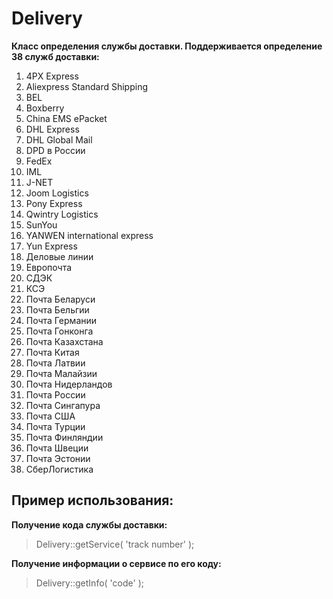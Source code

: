 # Delivery
**Класс определения службы доставки. Поддерживается определение 38 служб доставки:**

1. 4PX Express
2. Aliexpress Standard Shipping
3. BEL
4. Boxberry
5. China EMS ePacket
6. DHL Express
7. DHL Global Mail
8. DPD в России
9. FedEx
10. IML
11. J-NET
12. Joom Logistics
13. Pony Express
14. Qwintry Logistics
15. SunYou
16. YANWEN international express
17. Yun Express
18. Деловые линии
19. Европочта
20. СДЭК
21. КСЭ
22. Почта Беларуси
23. Почта Бельгии
24. Почта Германии
25. Почта Гонконга
26. Почта Казахстана
27. Почта Китая
28. Почта Латвии
29. Почта Малайзии
30. Почта Нидерландов
31. Почта России
32. Почта Сингапура
33. Почта США
34. Почта Турции
35. Почта Финляндии
36. Почта Швеции
37. Почта Эстонии
38. СберЛогистика

## Пример использования:

**Получение кода службы доставки:**

> Delivery::getService( 'track number' );

**Получение информации о сервисе по его коду:**

> Delivery::getInfo( 'code' );
